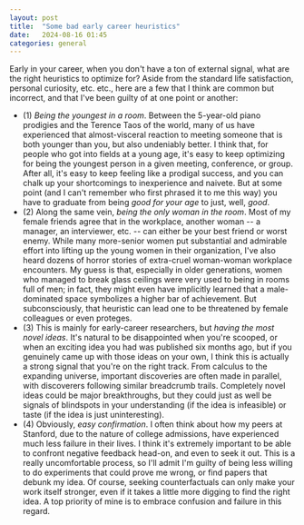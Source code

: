 ```yaml
---
layout: post
title:  "Some bad early career heuristics"
date:   2024-08-16 01:45
categories: general
---
```


Early in your career, when you don't have a ton of external signal, what are the right heuristics to optimize for? Aside from the standard life satisfaction, personal curiosity, etc. etc., here are a few that I think are common but incorrect, and that I've been guilty of at one point or another:

- (1) *Being the youngest in a room*. Between the 5-year-old piano prodigies and the Terence Taos of the world, many of us have experienced that almost-visceral reaction to meeting someone that is both younger than you, but also undeniably better. I think that, for people who got into fields at a young age, it's easy to keep optimizing for being the youngest person in a given meeting, conference, or group. After all, it's easy to keep feeling like a prodigal success, and you can chalk up your shortcomings to inexperience and naivete. But at some point (and I can't remember who first phrased it to me this way) you have to graduate from being *good for your age* to just, well, *good*.
- (2) Along the same vein, *being the only woman in the room*. Most of my female friends agree that in the workplace, another woman -- a manager, an interviewer, etc. -- can either be your best friend or worst enemy. While many more-senior women put substantial and admirable effort into lifting up the young women in their organization, I've also heard dozens of horror stories of extra-cruel woman-woman workplace encounters. My guess is that, especially in older generations, women who managed to break glass ceilings were very used to being in rooms full of men; in fact, they might even have implicitly learned that a male-dominated space symbolizes a higher bar of achievement. But subconsciously, that heuristic can lead one to be threatened by female colleagues or even proteges.
- (3) This is mainly for early-career researchers, but *having the most novel ideas*. It's natural to be disappointed when you're scooped, or when an exciting idea you had was published six months ago, but if you genuinely came up with those ideas on your own, I think this is actually a strong signal that you're on the right track. From calculus to the expanding universe, important discoveries are often made in parallel, with discoverers following similar breadcrumb trails. Completely novel ideas could be major breakthroughs, but they could just as well be signals of blindspots in your understanding (if the idea is infeasible) or taste (if the idea is just uninteresting). 
- (4) Obviously, *easy confirmation*. I often think about how my peers at Stanford, due to the nature of college admissions, have experienced much less failure in their lives. I think it's extremely important to be able to confront negative feedback head-on, and even to seek it out. This is a really uncomfortable process, so I'll admit I'm guilty of being less willing to do experiments that could prove me wrong, or find papers that debunk my idea. Of course, seeking counterfactuals can only make your work itself stronger, even if it takes a little more digging to find the right idea. A top priority of mine is to embrace confusion and failure in this regard.